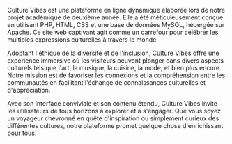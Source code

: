 Culture Vibes est une plateforme en ligne dynamique élaborée lors de notre projet académique de deuxième année. Elle a été méticuleusement conçue en utilisant PHP, HTML, CSS et une base de données MySQL, hébergée sur Apache. Ce site web captivant agit comme un carrefour pour célébrer les multiples expressions culturelles à travers le monde.

Adoptant l'éthique de la diversité et de l'inclusion, Culture Vibes offre une expérience immersive où les visiteurs peuvent plonger dans divers aspects culturels tels que l'art, la musique, la cuisine, la mode, et bien plus encore. Notre mission est de favoriser les connexions et la compréhension entre les communautés en facilitant l'échange de connaissances culturelles et d'appréciation.

Avec son interface conviviale et son contenu étendu, Culture Vibes invite les utilisateurs de tous horizons à explorer et à s'engager. Que vous soyez un voyageur chevronné en quête d'inspiration ou simplement curieux des différentes cultures, notre plateforme promet quelque chose d'enrichissant pour tous.
